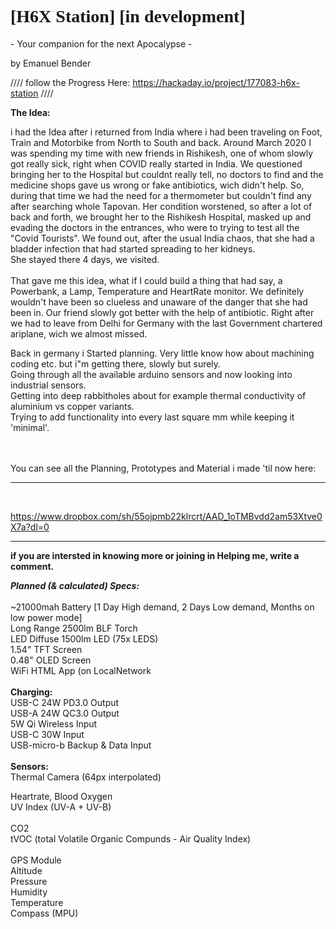 
<h1 style="font-family:verdana;">[H6X Station] [in development]</h1>
- Your companion for the next Apocalypse -							

<p>by Emanuel Bender
  
//// follow the Progress Here: https://hackaday.io/project/177083-h6x-station ////

<p><b>The Idea:</b><br/>

i had the Idea after i returned from India where i had been traveling on Foot, Train and Motorbike from North to South and back. 
Around March 2020 I was spending my time with new friends in Rishikesh, one of whom slowly got really sick, right when COVID really started in India.
We questioned bringing her to the Hospital but couldnt really tell, no doctors to find and the medicine shops gave us wrong or fake antibiotics, wich didn't help.
So, during that time we had the need for a thermometer but couldn't find any after searching whole Tapovan.
Her condition worstened, so after a lot of back and forth, we brought her to the Rishikesh Hospital, masked up and evading the doctors in the entrances, who were to trying to test all the "Covid Tourists".
We found out, after the usual India chaos, that she had a bladder infection that had started spreading to her kidneys. <br/>
She stayed there 4 days, we visited. <br/>
<br/>
That gave me this idea, what if I could build a thing that had say, a Powerbank, a Lamp, Temperature and HeartRate monitor.
We definitely wouldn't have been so clueless and unaware of the danger that she had been in.
Our friend slowly got better with the help of antibiotic. Right after we had to leave from Delhi for Germany with the last 
Government chartered ariplane, wich we almost missed.<br/>

Back in germany i Started planning. Very little know how about machining coding etc. but i"m getting there, slowly but surely.<br/>
Going through all the available arduino sensors and now looking into industrial sensors.<br/>
Getting into deep rabbitholes about for example thermal conductivity of aluminium vs copper variants.<br/>
Trying to add functionality into every last square mm while keeping it 'minimal'.<br/>
<br/>
<br/>

You can see all the Planning, Prototypes and Material i made 'til now here:<br/>
______________________________________________________________________________
<br/>

https://www.dropbox.com/sh/55ojpmb22klrcrt/AAD_1oTMBvdd2am53Xtve0X7a?dl=0 <br/>
______________________________________________________________________________
<p>
<b>if you are intersted in knowing more or joining in Helping me, write a comment.</b>
<p>    <p/>


<p><i><b> Planned (& calculated) Specs:</b></i><br/>
<br/>
~21000mah Battery [1 Day High demand, 2 Days Low demand, Months on low power mode]<br/>
Long Range 2500lm BLF Torch<br/>
LED Diffuse 1500lm LED (75x LEDS)<br/>
1.54" TFT Screen<br/>
0.48" OLED Screen <br/>
WiFi HTML App (on LocalNetwork<br/>
<br/>
<b>Charging:</b><br/>
USB-C 24W PD3.0 Output<br/>
USB-A 24W QC3.0 Output<br/>
5W Qi Wireless Input<br/>
USB-C 30W Input<br/>
USB-micro-b Backup & Data Input<br/>
<br/>
<b> Sensors:</b><br/>
Thermal Camera (64px interpolated) <p/>
Heartrate, Blood Oxygen<br/>
UV Index (UV-A + UV-B)<br/>
<br/>
CO2<br/>
tVOC (total Volatile Organic Compunds - Air Quality Index)<br/>
<br/>
GPS Module<br/>
Altitude<br/>
Pressure<br/>
Humidity<br/>
Temperature<br/>
Compass (MPU)<br/>
  <br/>






